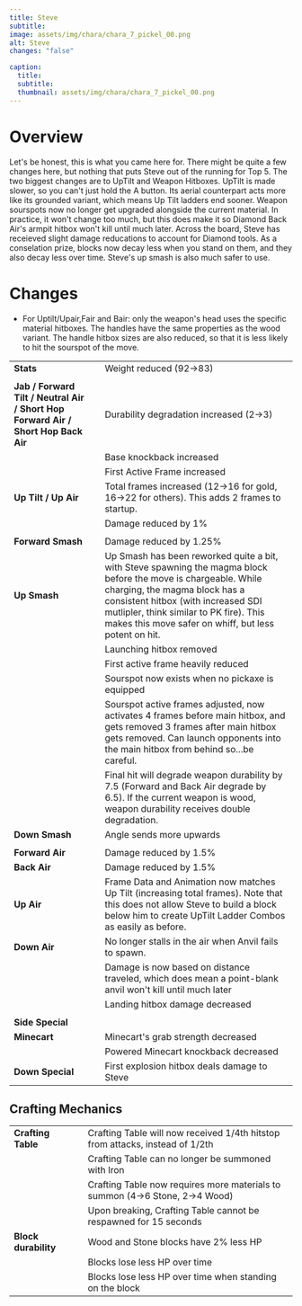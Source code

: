 ```yaml
---
title: Steve
subtitle: 
image: assets/img/chara/chara_7_pickel_00.png
alt: Steve
changes: "false"

caption:
  title:
  subtitle: 
  thumbnail: assets/img/chara/chara_7_pickel_00.png
---
```


# Overview 

Let's be honest, this is what you came here for. There might be quite a few changes here, but nothing that puts Steve out of the running for Top 5. The two biggest changes are to UpTilt and Weapon Hitboxes. UpTilt is made slower, so you can't just hold the A button. Its aerial counterpart acts more like its grounded variant, which means Up Tilt ladders end sooner. Weapon sourspots now no longer get upgraded alongside the current material. In practice, it won't change too much, but this does make it so Diamond Back Air's armpit hitbox won't kill until much later. Across the board, Steve has receieved slight damage reducations to account for Diamond tools. As a conselation prize, blocks now decay less when you stand on them, and they also decay less over time. Steve's up smash is also much safer to use.


# Changes

- For Uptilt/Upair,Fair and Bair: only the weapon's head uses the specific material hitboxes. The handles have the same properties as the wood variant. The handle hitbox sizes are also reduced, so that it is less likely to hit the sourspot of the move.

| |  |  |
| :----------- | :-----: | ----------- |
| **Stats** | | Weight reduced (92->83) |
|  | |  |
| **Jab / Forward Tilt / Neutral Air / Short Hop Forward Air / Short Hop Back Air** | | Durability degradation increased (2->3) |
| | | Base knockback increased |
| | | First Active Frame increased |
| **Up Tilt / Up Air** | | Total frames increased (12->16 for gold, 16->22 for others). This adds 2 frames to startup. |
| | | Damage reduced by 1% |
|  |  |  |
| **Forward Smash** | | Damage reduced by 1.25% |
| **Up Smash** | | Up Smash has been reworked quite a bit, with Steve spawning the magma block before the move is chargeable. While charging, the magma block has a consistent hitbox (with increased SDI mutlipler, think similar to PK fire). This makes this move safer on whiff, but less potent on hit. |
| | | Launching hitbox removed |
| | | First active frame heavily reduced |
| | | Sourspot now exists when no pickaxe is equipped |
| | | Sourspot active frames adjusted, now activates 4 frames before main hitbox, and gets removed 3 frames after main hitbox gets removed. Can launch opponents into the main hitbox from behind so...be careful. |
| | | Final hit will degrade weapon durability by 7.5 (Forward and Back Air degrade by 6.5). If the current weapon is wood, weapon durability receives double degradation. |
| **Down Smash** | | Angle sends more upwards |
|  |  |  |
| **Forward Air** | | Damage reduced by 1.5% |
| **Back Air** | | Damage reduced by 1.5% |
| **Up Air** | | Frame Data and Animation now matches Up Tilt (increasing total frames). Note that this does not allow Steve to build a block below him to create UpTilt Ladder Combos as easily as before. |
| **Down Air** | | No longer stalls in the air when Anvil fails to spawn. |
| | | Damage is now based on distance traveled, which does mean a point-blank anvil won't kill until much later |
| | | Landing hitbox damage decreased |
|  |  |  |
| **Side Special** | | |
| **Minecart** | | Minecart's grab strength decreased |
| | | Powered Minecart knockback decreased |
| **Down Special** | | First explosion hitbox deals damage to Steve |

## Crafting Mechanics

| |  |  |
| :----------- | :-----: | ----------- |
| **Crafting Table** | | Crafting Table will now received 1/4th hitstop from attacks, instead of 1/2th |
| | | Crafting Table can no longer be summoned with Iron |
| | | Crafting Table now requires more materials to summon (4->6 Stone, 2->4 Wood) |
| | | Upon breaking, Crafting Table cannot be respawned for 15 seconds |
| **Block durability** | | Wood and Stone blocks have 2% less HP |
| | | Blocks lose less HP over time |
| | | Blocks lose less HP over time when standing on the block |
